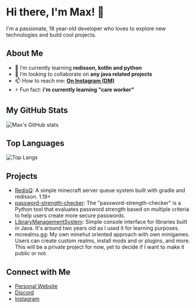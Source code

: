 # Hi there, I'm Max! 👋

I'm a passionate, 18 year-old developer who loves to explore new technologies and build cool projects.

## About Me

- 🌱 I’m currently learning **redisson, kotlin and python**
- 👯 I’m looking to collaborate on **any java related projects**
- 📫 How to reach me: **[On Instagram (DM)](https://instagram.com/44.max.og)**
- ⚡ Fun fact: **i'm currently learning "care worker"**

## My GitHub Stats

![Max's GitHub stats](https://github-readme-stats.vercel.app/api?username=whynotmax&show_icons=true&theme=radical)

## Top Languages

![Top Langs](https://github-readme-stats.vercel.app/api/top-langs/?username=whynotmax&layout=compact&theme=radical)

## Projects

- [RedisQ](https://github.com/whynotmax/RedisQ): A simple minecraft server queue system built with gradle and redisson. 1.19+
- [password-strength-checker](https://github.com/whynotmax/password-strength-checker): The "password-strength-checker" is a Python tool that evaluates password strength based on multiple criteria to help users create more secure passwords.
- [LibraryManagementSystem](https://github.com/whynotmax/LibraryManagementSystem): Simple console interface for libraries built in Java. It's around two years old as I used it for learning purposes.
- mcrealms.gg: My own minehut oriented approach with own minigames. Users can create custom realms, install mods and or plugins, and more. This will be a private project for now, yet to decide if I want to make it public or not.

## Connect with Me

- [Personal Website](https://mzcy.dev/)
- [Discord](https://discord.com/users/1128457860863512587/)
- [Instagram](https://instagram.com/44.max.og)
